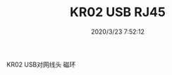 ﻿---
layout: post 
title: KR02 USB RJ45
tags: RJ45
categories: wire-harness
overview: 
part_number: KR02
thumb_img: static/202003/267-thumb-20200323155301.jpg
small_img: static/202003/267-20200323155301.jpg
date: 2020/3/23 7:52:12
---


KR02 USB对网线头 磁环
